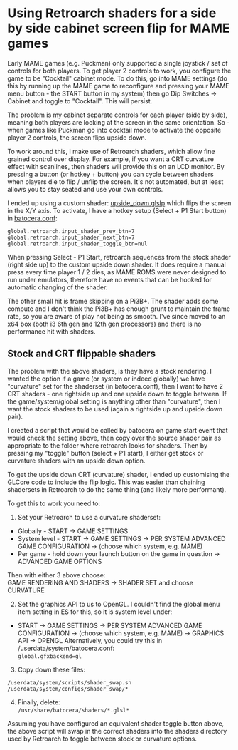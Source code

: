 # Using Retroarch shaders for a side by side cabinet screen flip for MAME games

Early MAME games (e.g. Puckman) only supported a single joystick / set of controls for both players.  To get player 2 controls to work, you configure the game to be "Cocktail" cabinet mode.  To do this, go into MAME settings (do this by running up the MAME game to reconfigure and pressing your MAME menu button - the START button in my system) then go Dip Switches -> Cabinet and toggle to "Cocktail".  This will persist.

The problem is my cabinet separate controls for each player (side by side), meaning both players are looking at the screen in the same orientation.  So - when games like Puckman go into cocktail mode to activate the opposite player 2 controls, the screen flips upside down.

To work around this, I make use of Retroarch shaders, which allow fine grained control over display.  For example, if you want a CRT curvature effect with scanlines, then shaders will provide this on an LCD monitor.  By pressing a button (or hotkey + button) you can cycle between shaders when players die to flip / unflip the screen.  It's not automated, but at least allows you to stay seated and use your own controls.

I ended up using a custom shader: [upside_down.glslp](https://github.com/DaveBullet1050/BatoceraHelpers/blob/main/usr/share/batocera/shaders/upside_down.glslp) which flips the screen in the X/Y axis.  To activate, I have a hotkey setup (Select + P1 Start button) in [batocera.conf](https://github.com/DaveBullet1050/BatoceraHelpers/blob/main/userdata/system/batocera.conf):  
```
global.retroarch.input_shader_prev_btn=7
global.retroarch.input_shader_next_btn=7
global.retroarch.input_shader_toggle_btn=nul
```
When pressing Select - P1 Start, retroarch sequences from the stock shader (right side up) to the custom upside down shader.  It does require a manual press every time player 1 / 2 dies, as MAME ROMS were never designed to run under emulators, therefore have no events that can be hooked for automatic changing of the shader.  

The other small hit is frame skipping on a Pi3B+.  The shader adds some compute and I don't think the Pi3B+ has enough grunt to maintain the frame rate, so you are aware of play not being as smooth. I've since moved to an x64 box (both i3 6th gen and 12th gen processors) and there is no performance hit with shaders.  

## Stock and CRT flippable shaders

The problem with the above shaders, is they have a stock rendering. I wanted the option if a game (or system or indeed globally) we have "curvature" set for the shaderset (in batocera.conf), then I want to have 2 CRT shaders - one rightside up and one upside down to toggle between.  If the game/system/global setting is anything other than "curvature", then I want the stock shaders to be used (again a rightside up and upside down pair).  

I created a script that would be called by batocera on game start event that would check the setting above, then copy over the source shader pair as appropriate to the folder where retroarch looks for shaders.  Then by pressing my "toggle" button (select + P1 start), I either get stock or curvature shaders with an upside down option.  

To get the upside down CRT (curvature) shader, I ended up customising the GLCore code to include the flip logic.  This was easier than chaining shadersets in Retroarch to do the same thing (and likely more performant).  

To get this to work you need to:  
1. Set your Retroarch to use a curvature shaderset:  
- Globally - START -> GAME SETTINGS  
- System level - START -> GAME SETTINGS -> PER SYSTEM ADVANCED GAME CONFIGURATION -> (choose which system, e.g. MAME)  
- Per game - hold down your launch button on the game in question -> ADVANCED GAME OPTIONS  

Then with either 3 above choose:  
GAME RENDERING AND SHADERS -> SHADER SET and choose CURVATURE  

2. Set the graphics API to us to OpenGL. I couldn't find the global menu item setting in ES for this, so it is system level under:  
- START -> GAME SETTINGS -> PER SYSTEM ADVANCED GAME CONFIGURATION -> (choose which system, e.g. MAME) -> GRAPHICS API -> OPENGL
Alternatively, you could try this in /userdata/system/batocera.conf:  
`global.gfxbackend=gl`  

3. Copy down these files:  
```
/userdata/system/scripts/shader_swap.sh
/userdata/system/configs/shader_swap/*
```

4. Finally, delete:  
`/usr/share/batocera/shaders/*.glsl*`

Assuming you have configured an equivalent shader toggle button above, the above script will swap in the correct shaders into the shaders directory used by Retroarch to toggle between stock or curvature options.    


